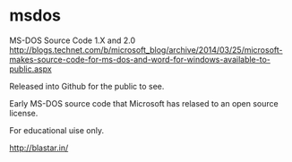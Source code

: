 msdos
=====

MS-DOS Source Code 1.X and 2.0
http://blogs.technet.com/b/microsoft_blog/archive/2014/03/25/microsoft-makes-source-code-for-ms-dos-and-word-for-windows-available-to-public.aspx

Released into Github for the public to see.

Early MS-DOS source code that Microsoft has relased to an open source license.

For educational uise only.


http://blastar.in/
